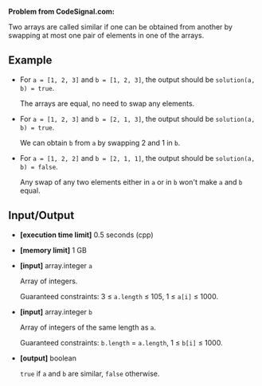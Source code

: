 **Problem from CodeSignal.com:**

Two arrays are called similar if one can be obtained from another by swapping at most one pair of elements in one of the arrays.

## Example

- For `a = [1, 2, 3]` and `b = [1, 2, 3]`, the output should be `solution(a, b) = true`.

  The arrays are equal, no need to swap any elements.

- For `a = [1, 2, 3]` and `b = [2, 1, 3]`, the output should be `solution(a, b) = true`.

  We can obtain `b` from `a` by swapping 2 and 1 in `b`.

- For `a = [1, 2, 2]` and `b = [2, 1, 1]`, the output should be `solution(a, b) = false`.

  Any swap of any two elements either in `a` or in `b` won't make `a` and `b` equal.

## Input/Output

- **[execution time limit]** 0.5 seconds (cpp)
- **[memory limit]** 1 GB
- **[input]** array.integer `a`

  Array of integers.

  Guaranteed constraints:
  3 ≤ `a.length` ≤ 105,
  1 ≤ `a[i]` ≤ 1000.

- **[input]** array.integer `b`

  Array of integers of the same length as `a`.

  Guaranteed constraints:
  `b.length` = `a.length`,
  1 ≤ `b[i]` ≤ 1000.

- **[output]** boolean

  `true` if `a` and `b` are similar, `false` otherwise.
